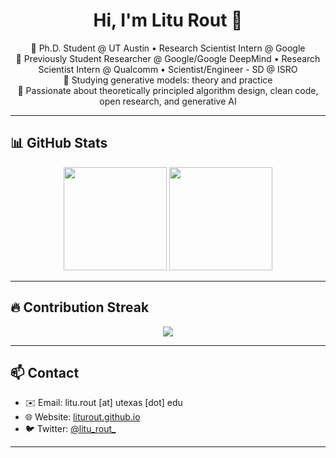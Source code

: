 <h1 align="center">Hi, I'm Litu Rout 👋</h1>
<p align="center">
  🧠 Ph.D. Student @ UT Austin • Research Scientist Intern @ Google <br>
  🧰 Previously Student Researcher @ Google/Google DeepMind • Research Scientist Intern @ Qualcomm • Scientist/Engineer - SD @ ISRO<br>
  🔬 Studying generative models: theory and practice<br>
  📍 Passionate about theoretically principled algorithm design, clean code, open research, and generative AI
</p>

---

## 📊 GitHub Stats

<p align="center">
  <img src="https://github-readme-stats.vercel.app/api?username=LituRout&show_icons=true&theme=gruvbox" height="165">
  <img src="https://github-readme-stats.vercel.app/api/top-langs/?username=LituRout&layout=compact&theme=gruvbox" height="165">
</p>

---

## 🔥 Contribution Streak

<p align="center">
  <img src="https://streak-stats.demolab.com?user=LituRout&theme=gruvbox">
</p>

---

## 📫 Contact

- ✉️ Email: litu.rout [at] utexas [dot] edu
- 🌐 Website: [liturout.github.io](https://liturout.github.io)
- 🐦 Twitter: [@litu_rout_](https://twitter.com/litu_rout_)

---
